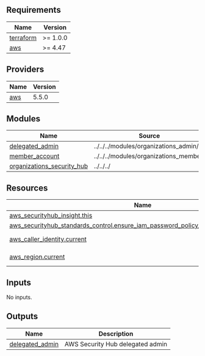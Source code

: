 ## Requirements

| Name | Version |
|------|---------|
| <a name="requirement_terraform"></a> [terraform](#requirement\_terraform) | >= 1.0.0 |
| <a name="requirement_aws"></a> [aws](#requirement\_aws) | >= 4.47 |

## Providers

| Name | Version |
|------|---------|
| <a name="provider_aws"></a> [aws](#provider\_aws) | 5.5.0 |

## Modules

| Name | Source | Version |
|------|--------|---------|
| <a name="module_delegated_admin"></a> [delegated\_admin](#module\_delegated\_admin) | ../../../modules/organizations_admin/ | n/a |
| <a name="module_member_account"></a> [member\_account](#module\_member\_account) | ../../../modules/organizations_member/ | n/a |
| <a name="module_organizations_security_hub"></a> [organizations\_security\_hub](#module\_organizations\_security\_hub) | ../../../ | n/a |

## Resources

| Name | Type |
|------|------|
| [aws_securityhub_insight.this](https://registry.terraform.io/providers/hashicorp/aws/latest/docs/resources/securityhub_insight) | resource |
| [aws_securityhub_standards_control.ensure_iam_password_policy_prevents_password_reuse](https://registry.terraform.io/providers/hashicorp/aws/latest/docs/resources/securityhub_standards_control) | resource |
| [aws_caller_identity.current](https://registry.terraform.io/providers/hashicorp/aws/latest/docs/data-sources/caller_identity) | data source |
| [aws_region.current](https://registry.terraform.io/providers/hashicorp/aws/latest/docs/data-sources/region) | data source |

## Inputs

No inputs.

## Outputs

| Name | Description |
|------|-------------|
| <a name="output_delegated_admin"></a> [delegated\_admin](#output\_delegated\_admin) | AWS Security Hub delegated admin |
